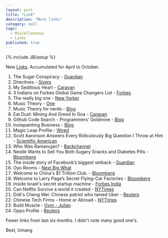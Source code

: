 ```yaml
---
layout: post
title: "Link"
description: "More links"
category: null
tags: 
  - Miscellaneous
  - Links
published: true
---
```

 
{% include JB/setup %}

<p>
New <a href="http://umangsaini.in/tags/#Links-ref">Links</a>. Accumulated for April to October.
</p>

1. The Sugar Conspiracy - [Guardian](https://www.theguardian.com/society/2016/apr/07/the-sugar-conspiracy-robert-lustig-john-yudkin?CMP=share_btn_tw)
2. Directives - [Sivers](https://sivers.org/d1)
3. My Seditious Heart - [Caravan](http://www.caravanmagazine.in/essay/seditious-heart-arundhati-roy)
4. 3 Indians on Forbes Global Game Changers List - [Forbes](http://www.forbesindia.com/article/special/3-indians-on-inaugural-forbes-list-of-global-game-changers/42977/1)
5. The really big one - [New Yorker](http://www.newyorker.com/magazine/2015/07/20/the-really-big-one)
6. Music Theory - [One](http://www.lightnote.co/)
7. Music Theory for nerds - [Blog](https://eev.ee/blog/2016/09/15/music-theory-for-nerds/)
8. Eat Dust: Mining And Greed In Goa - [Caravan](http://www.caravanmagazine.in/vantage/excerpt-eat-dust-mining-goa)
9. Github Code Search - Programmers' Goldmine - [Blog](http://jakubdziworski.github.io/tools/2016/08/26/github-code-advances-search-programmers-goldmine.html)
10. Instapainting Business - [Blog](https://www.indiehackers.com/businesses/instapainting)
11. Magic Leap Profile - [Wired](https://www.wired.com/2016/04/magic-leap-vr/)
12. Scott Aaronson Answers Every Ridiculously Big Question I Throw at Him - [Scientific American](https://blogs.scientificamerican.com/cross-check/scott-aaronson-answers-every-ridiculously-big-question-i-throw-at-him/)
13. Who Was Ramanujan? - [Backchannel](https://backchannel.com/who-was-ramanujan-83b4d5b05665#.r643xu1ay)
14. Nestlé Wants to Sell You Both Sugary Snacks and Diabetes Pills - [Bloomberg](http://www.bloomberg.com/news/features/2016-05-05/nestl-s-sugar-empire-is-on-a-health-kick)
15. The inside story of Facebook’s biggest setback - [Guardian](https://www.theguardian.com/technology/2016/may/12/facebook-free-basics-india-zuckerberg)
16. Oyo Rooms - [Next Big What](https://www.nextbigwhat.com/is-oyo-rooms-the-startup-equivalent-of-a-ponzi-scheme-297/)
17. Welcome to China's $1 Trillion Club. - [Bloomberg](http://www.bloomberg.com/news/articles/2016-06-08/welcome-to-china-s-1-trillion-club-now-for-the-hard-part)
18. Welcome to Larry Page’s Secret Flying-Car Factories - [Bloomberg](http://www.bloomberg.com/news/articles/2016-06-09/welcome-to-larry-page-s-secret-flying-car-factories)
19. Inside Israel's secret startup machine - [Forbes India](http://www.forbesindia.com/article/cross-border/inside-israels-secret-startup-machine/43503/1)
20. Can Netflix Survive a world it created - [NYTimes](http://www.nytimes.com/2016/06/19/magazine/can-netflix-survive-in-the-new-world-it-created.html)
21. Didi's Cheng Wei: Chinese patriot who tamed Uber - [Reuters](http://www.reuters.com/article/us-uber-china-m-a-didichuxing-cheng-idUSKCN10M2LS)
22. Chinese Tech Firms - Home or Abroad - [NYTimes](http://www.nytimes.com/2016/08/10/technology/china-homegrown-internet-companies-rest-of-the-world.html)
23. Build Muscle - [Gym - Julian](https://www.julian.com/learn/muscle/prep)
24. Oppo Profile - [Reuters](http://www.reuters.com/article/us-oppo-asia-idUSKCN12R06X)

Fewer links from last six months. I didn't note many good one's.

Best, Umang
